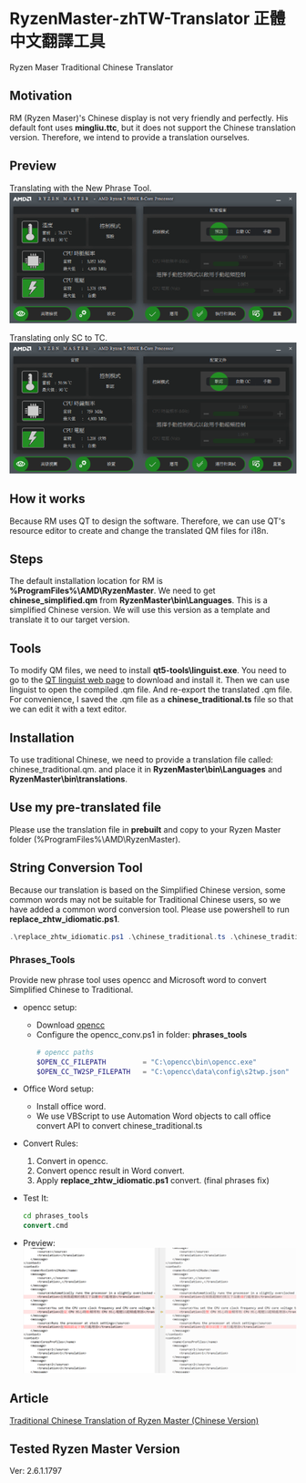 # RyzenMaster-zhTW-Translator 正體中文翻譯工具
Ryzen Maser Traditional Chinese Translator

## Motivation ##
RM (Ryzen Maser)'s Chinese display is not very friendly and perfectly. His default font uses **mingliu.ttc**, but it does not support the Chinese translation version. Therefore, we intend to provide a translation ourselves.

## Preview ##
Translating with the New Phrase Tool.  
![RyzenMaster-zhTW-screenshot](/Artwork/RyzerMaster-zhTW.png?raw=true "Ryzen Master Tradition Chinese")

Translating only SC to TC.  
![RyzenMaster-zhTW-screenshot](/Artwork/RyzerMaster-zhTW_0.png?raw=true "Ryzen Master Tradition Chinese")


## How it works ##
Because RM uses QT to design the software. Therefore, we can use QT's resource editor to create and change the translated QM files for i18n.

## Steps ##
The default installation location for RM is **%ProgramFiles%\AMD\RyzenMaster**. We need to get **chinese_simplified.qm** from **RyzenMaster\bin\Languages**. This is a simplified Chinese version. We will use this version as a template and translate it to our target version.

## Tools ##
To modify QM files, we need to install **qt5-tools\linguist.exe**. You need to go to the [QT linguist web page](https://doc.qt.io/qt-5/qtlinguist-index.html) to download and install it. Then we can use linguist to open the compiled .qm file. And re-export the translated .qm file. For convenience, I saved the .qm file as a **chinese_traditional.ts** file so that we can edit it with a text editor.

## Installation ##
To use traditional Chinese, we need to provide a translation file called: chinese_traditional.qm. and place it in **RyzenMaster\bin\Languages** and **RyzenMaster\bin\translations**.

## Use my pre-translated file ##
Please use the translation file in **prebuilt** and copy to your Ryzen Master folder (%ProgramFiles%\AMD\RyzenMaster).

## String Conversion Tool ##
Because our translation is based on the Simplified Chinese version, some common words may not be suitable for Traditional Chinese users, so we have added a common word conversion tool. Please use powershell to run **replace_zhtw_idiomatic.ps1**.

```powershell
.\replace_zhtw_idiomatic.ps1 .\chinese_traditional.ts .\chinese_traditional1.ts
```

### Phrases_Tools ###
Provide new phrase tool uses opencc and Microsoft word to convert Simplified Chinese to Traditional.

* opencc setup:  
  * Download [opencc](https://github.com/BYVoid/OpenCC)
  * Configure the opencc_conv.ps1 in folder: **phrases_tools**
    ```powershell    
    # opencc paths
    $OPEN_CC_FILEPATH         = "C:\opencc\bin\opencc.exe"
    $OPEN_CC_TW2SP_FILEPATH   = "C:\opencc\data\config\s2twp.json"
    ```
* Office Word setup:  
  * Install office word.
  * We use VBScript to use Automation Word objects to call office convert API to convert chinese_traditional.ts

* Convert Rules:
  1. Convert in opencc.
  2. Convert opencc result in Word convert. 
  3. Apply **replace_zhtw_idiomatic.ps1** convert. (final phrases fix)

* Test It:  
    ```bat
    cd phrases_tools
    convert.cmd
    ```
* Preview:  
![RyzenMaster-zhTW-Phrases](/Artwork/tc_phrases_convert.png?raw=true "Translating with the New Phrase Tool")

## Article ##
[Traditional Chinese Translation of Ryzen Master (Chinese Version)](https://allenkuo.medium.com/%E7%B0%A1%E6%98%93%E6%AD%A3%E9%AB%94%E4%B8%AD%E6%96%87%E5%8C%96%E6%96%B9%E6%B3%95%E7%A0%94%E7%A9%B6-ed1e8898aba0?source=friends_link&sk=113c52bceda5c82db90404bb801883ef)


## Tested Ryzen Master Version ##
Ver: 2.6.1.1797
